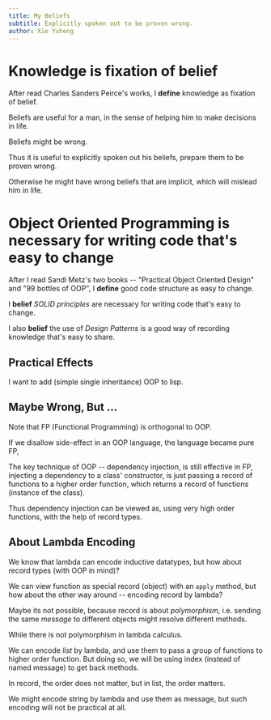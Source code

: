 ```yaml
---
title: My Beliefs
subtitle: Explicitly spoken out to be proven wrong.
author: Xie Yuheng
---
```


# Knowledge is fixation of belief

After read Charles Sanders Peirce's works,
I **define** knowledge as fixation of belief.

Beliefs are useful for a man, in the sense of
helping him to make decisions in life.

Beliefs might be wrong.

Thus it is useful to explicitly spoken out his beliefs,
prepare them to be proven wrong.

Otherwise he might have wrong beliefs that are implicit,
which will mislead him in life.

# Object Oriented Programming is necessary for writing code that's easy to change

After I read Sandi Metz's two books --
"Practical Object Oriented Design" and "99 bottles of OOP",
I **define** good code structure as easy to change.

I **belief** _SOLID principles_ are necessary
for writing code that's easy to change.

I also **belief** the use of _Design Patterns_ is a good way
of recording knowledge that's easy to share.

## Practical Effects

I want to add (simple single inheritance) OOP to lisp.

## Maybe Wrong, But ...

Note that FP (Functional Programming) is orthogonal to OOP.

If we disallow side-effect in an OOP language, the language became pure FP,

The key technique of OOP -- dependency injection, is still effective in FP,
injecting a dependency to a class' constructor, is just
passing a record of functions to a higher order function,
which returns a record of functions (instance of the class).

Thus dependency injection can be viewed as,
using very high order functions,
with the help of record types.

## About Lambda Encoding

We know that lambda can encode inductive datatypes,
but how about record types (with OOP in mind)?

We can view function as special record (object) with an `apply` method,
but how about the other way around -- encoding record by lambda?

Maybe its not possible, because record is about _polymorphism_,
i.e. sending the same _message_ to different objects might resolve different methods.

While there is not polymorphism in lambda calculus.

We can encode _list_ by lambda,
and use them to pass a group of functions to higher order function.
But doing so, we will be using index (instead of named message) to get back methods.

In record, the order does not matter, but in list, the order matters.

We might encode string by lambda and use them as message,
but such encoding will not be practical at all.
